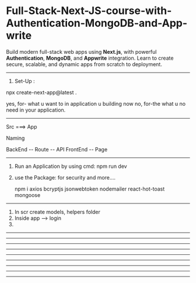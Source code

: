 # Full-Stack-Next-JS-course-with-Authentication-MongoDB-and-App-write
Build modern full-stack web apps using **Next.js**, with powerful **Authentication**, **MongoDB**, and **Appwrite** integration. Learn to create secure, scalable, and dynamic apps from scratch to deployment.

-----------------------------------------------------
1. Set-Up : 

npx create-next-app@latest .

yes, for- what u want to in application u building now
no, for-the what u no need in your application.

-----------------------------------------------------
Src ===> App

Naming

BackEnd -- Route -- API
FrontEnd -- Page

-----------------------------------------------------
1. Run an Application by using cmd:
  npm run dev

2. use the Package: for security and more....
   
   npm i axios bcryptjs jsonwebtoken nodemailer react-hot-toast mongoose
-----------------------------------------------------
1. In scr create models, helpers folder
2. Inside app --> login
3. 
-----------------------------------------------------


-----------------------------------------------------


-----------------------------------------------------


-----------------------------------------------------


-----------------------------------------------------


-----------------------------------------------------


-----------------------------------------------------


-----------------------------------------------------


-----------------------------------------------------